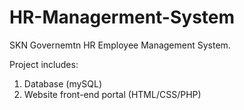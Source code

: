 # HR-Managerment-System
SKN Governemtn HR Employee Management System.

Project includes:
1. Database (mySQL)
2. Website front-end portal (HTML/CSS/PHP)

